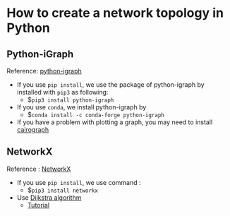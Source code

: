 # How to create a network topology in Python
## Python-iGraph
Reference: [python-igraph](https://igraph.org/python/)
- If you use `pip install`, we use the package of python-igraph by installed with `pip3` as following: </br>
  - $`pip3 install python-igraph`
- If you use `conda`, we install python-igraph by </br>
  - $`conda install -c conda-forge python-igraph`
- If you have a problem with plotting a graph, you may need to install [cairograph](https://www.cairographics.org/download/)
  
## NetworkX
Reference : [NetworkX](https://networkx.org/documentation/latest/tutorial.html)
- If you use `pip install`, we use command :
  - $`pip3 install networkx`
- Use [Dijkstra algorithm](https://networkx.org/documentation/stable/reference/algorithms/generated/networkx.algorithms.shortest_paths.weighted.dijkstra_path.html) 
  - [Tutorial](https://github.com/TNatapon/Privacy_SDN_Edge_IoT/blob/main/Python_Graph/Simple_edge_topology.ipynb)
